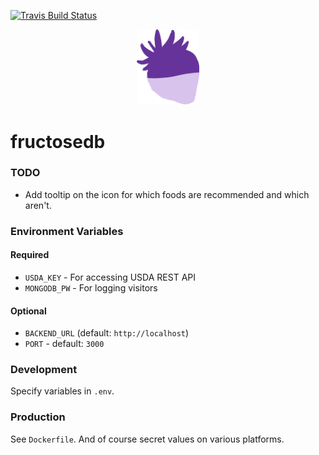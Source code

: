 [![Travis Build Status](https://travis-ci.org/s-h-a-d-o-w/fructosedb.svg?branch=master)](https://travis-ci.org/s-h-a-d-o-w/fructosedb)

<p align="center"><img src="./assets/icon.png" width="100px" /></p>

# fructosedb

### TODO

- Add tooltip on the icon for which foods are recommended and which aren't.

### Environment Variables

#### Required

- `USDA_KEY` - For accessing USDA REST API
- `MONGODB_PW` - For logging visitors

#### Optional

- `BACKEND_URL` (default: `http://localhost`)
- `PORT` - default: `3000`

### Development

Specify variables in `.env`.

### Production

See `Dockerfile`. And of course secret values on various platforms.
